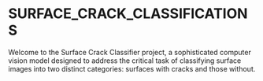 # SURFACE_CRACK_CLASSIFICATIONS
Welcome to the Surface Crack Classifier project, a sophisticated computer vision model designed to address the critical task of classifying surface images into two distinct categories: surfaces with cracks and those without. 
